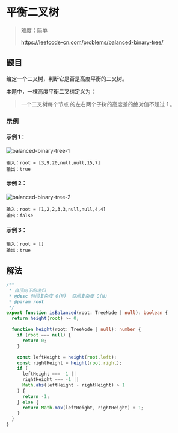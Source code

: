 # 平衡二叉树

> 难度：简单
>
> https://leetcode-cn.com/problems/balanced-binary-tree/

## 题目

给定一个二叉树，判断它是否是高度平衡的二叉树。

本题中，一棵高度平衡二叉树定义为：

> 一个二叉树每个节点 的左右两个子树的高度差的绝对值不超过 1 。

### 示例

#### 示例 1：

![balanced-binary-tree-1](https://user-images.githubusercontent.com/54696834/159102026-8edc8fdc-cfcd-440d-992d-a432c625b78f.jpg)

```
输入：root = [3,9,20,null,null,15,7]
输出：true
```

#### 示例 2：

![balanced-binary-tree-2](https://user-images.githubusercontent.com/54696834/159102024-0a60d103-9f65-4bb0-afbc-2f1f77843cf6.jpg)

```
输入：root = [1,2,2,3,3,null,null,4,4]
输出：false
```

#### 示例 3：

```
输入：root = []
输出：true
```

## 解法

```typescript
/**
 * 自顶向下的递归
 * @desc 时间复杂度 O(N)  空间复杂度 O(N)
 * @param root
 */
export function isBalanced(root: TreeNode | null): boolean {
  return height(root) >= 0;

  function height(root: TreeNode | null): number {
    if (root === null) {
      return 0;
    }

    const leftHeight = height(root.left);
    const rightHeight = height(root.right);
    if (
      leftHeight === -1 ||
      rightHeight === -1 ||
      Math.abs(leftHeight - rightHeight) > 1
    ) {
      return -1;
    } else {
      return Math.max(leftHeight, rightHeight) + 1;
    }
  }
}
```
